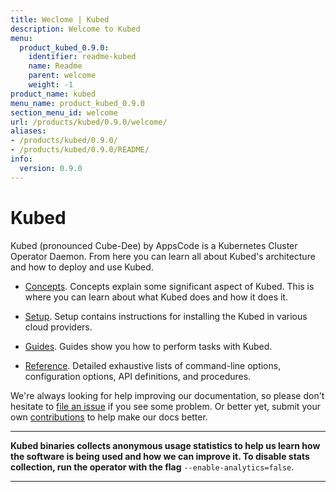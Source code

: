 ```yaml
---
title: Weclome | Kubed
description: Welcome to Kubed
menu:
  product_kubed_0.9.0:
    identifier: readme-kubed
    name: Readme
    parent: welcome
    weight: -1
product_name: kubed
menu_name: product_kubed_0.9.0
section_menu_id: welcome
url: /products/kubed/0.9.0/welcome/
aliases:
- /products/kubed/0.9.0/
- /products/kubed/0.9.0/README/
info:
  version: 0.9.0
---
```


# Kubed
Kubed (pronounced Cube-Dee) by AppsCode is a Kubernetes Cluster Operator Daemon. From here you can learn all about Kubed's architecture and how to deploy and use Kubed.

- [Concepts](/products/kubed/0.9.0/concepts/). Concepts explain some significant aspect of Kubed. This is where you can learn about what Kubed does and how it does it.

- [Setup](/products/kubed/0.9.0/setup/). Setup contains instructions for installing
  the Kubed in various cloud providers.

- [Guides](/products/kubed/0.9.0/guides/). Guides show you how to perform tasks with Kubed.

- [Reference](/products/kubed/0.9.0/reference/). Detailed exhaustive lists of
command-line options, configuration options, API definitions, and procedures.

We're always looking for help improving our documentation, so please don't hesitate to [file an issue](https://github.com/appscode/kubed/issues/new) if you see some problem. Or better yet, submit your own [contributions](/products/kubed/0.9.0/CONTRIBUTING) to help
make our docs better.

---

**Kubed binaries collects anonymous usage statistics to help us learn how the software is being used and how we can improve it. To disable stats collection, run the operator with the flag** `--enable-analytics=false`.

---
